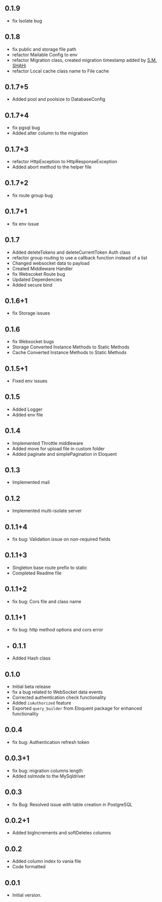 ## 0.1.9

- fix Isolate bug

## 0.1.8

- fix public and storage file path
- refactor Mailable Config to env
- refactor Migration class, created migration timestamp added by [S.M. SHAHi](https://github.com/shahi5472)
- refactor Local cache class name to File cache

## 0.1.7+5

- Added pool and poolsize to DatabaseConfig

## 0.1.7+4

- fix pgsql bug
- Added alter column to the migration

## 0.1.7+3

- refactor HttpException to HttpResponseException
- Added abort method to the helper file

## 0.1.7+2

- fix route group bug

## 0.1.7+1

- fix env issue

## 0.1.7

- Added deleteTokens and deleteCurrentToken Auth class
- refactor group routing to use a callback function instead of a list
- Changed websocket data to payload
- Created Middleware Handler
- fix Webscoket Route bug
- Updated Dependencies
- Added secure bind

## 0.1.6+1

- fix Storage issues

## 0.1.6

- fix Websocket bugs
- Storage Converted Instance Methods to Static Methods
- Cache Converted Instance Methods to Static Methods

## 0.1.5+1

- Fixed env issues

## 0.1.5

- Added Logger
- Added env file

## 0.1.4

- Implemented Throttle middleware
- Added move for upload file in custom folder
- Added paginate and simplePagination in Eloquent

## 0.1.3

- Implemented mail

## 0.1.2

- Implemented multi-isolate server

## 0.1.1+4

- fix bug: Validation issue on non-required fields

## 0.1.1+3

- Singleton base route prefix   to static
- Completed Readme file

## 0.1.1+2

- fix bug: Cors file and class name

## 0.1.1+1

- fix bug: http method options and cors error

- ## 0.1.1

- Added Hash class

## 0.1.0

- Initial beta release
- fix a bug related to WebSocket data events
- Corrected authentication check functionality
- Added `isAuthorized` feature
- Exported `query_builder` from Eloquent package for enhanced functionality

## 0.0.4

- fix bug: Authentication refresh token

## 0.0.3+1

- fix bug: migration columns length
- Added sslmode to the MySqldriver

## 0.0.3

- fix Bug: Resolved issue with table creation in PostgreSQL

## 0.0.2+1

- Added bigIncrements and  softDeletes columns

## 0.0.2

- Added column index to vania file
- Code formatted

## 0.0.1

- Initial version.
